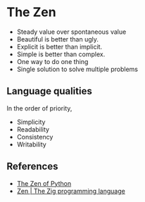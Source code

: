 # The Zen

- Steady value over spontaneous value
- Beautiful is better than ugly.
- Explicit is better than implicit.
- Simple is better than complex.
- One way to do one thing
- Single solution to solve multiple problems

## Language qualities

In the order of priority,

- Simplicity
- Readability
- Consistency
- Writability

## References

- [The Zen of Python](https://www.python.org/dev/peps/pep-0020/)
- [Zen | The Zig programming language](https://ziglang.org/documentation/master/#Zen)
